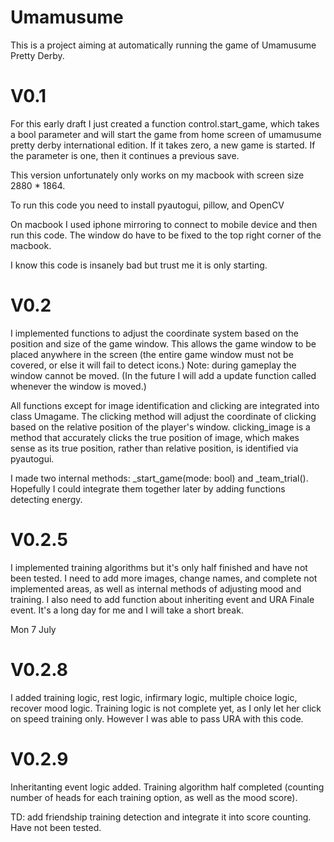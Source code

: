 # Umamusume
This is a project aiming at automatically running the game of Umamusume Pretty Derby. 

# V0.1
For this early draft I just created a function control.start_game, which takes a bool parameter and will start the game from home screen of umamusume pretty derby international edition. If it takes zero, a new game is started. If the parameter is one, then it continues a previous save.

This version unfortunately only works on my macbook with screen size 2880 * 1864.

To run this code you need to install pyautogui, pillow, and OpenCV

On macbook I used iphone mirroring to connect to mobile device and then run this code. The window do have to be fixed to the top right corner of the macbook.

I know this code is insanely bad but trust me it is only starting.

# V0.2
I implemented functions to adjust the coordinate system based on the position and size of the game window. This allows the game window to be placed anywhere in the screen (the entire game window must not be covered, or else it will fail to detect icons.) Note: during gameplay the window cannot be moved. (In the future I will add a update function called whenever the window is moved.)

All functions except for image identification and clicking are integrated into class Umagame.
The clicking method will adjust the coordinate of clicking based on the relative position of the player's window. clicking_image is a method that accurately clicks the true position of image, which makes sense as its true position, rather than relative position, is identified via pyautogui.

I made two internal methods: _start_game(mode: bool) and _team_trial().
Hopefully I could integrate them together later by adding functions detecting energy.

# V0.2.5
I implemented training algorithms but it's only half finished and have not been tested. I need to add more images, change names, and complete not implemented areas, as well as internal methods of adjusting mood and training. I also need to add function about inheriting event and URA Finale event. It's a long day for me and I will take a short break. 

Mon 7 July

# V0.2.8
I added training logic, rest logic, infirmary logic, multiple choice logic, recover mood logic. Training logic is not complete yet, as I only let her click on speed training only. However I was able to pass URA with this code.

# V0.2.9
Inheritanting event logic added. Training algorithm half completed (counting number of heads for each training option, as well as the mood score).

TD: add friendship training detection and integrate it into score counting.
Have not been tested.
